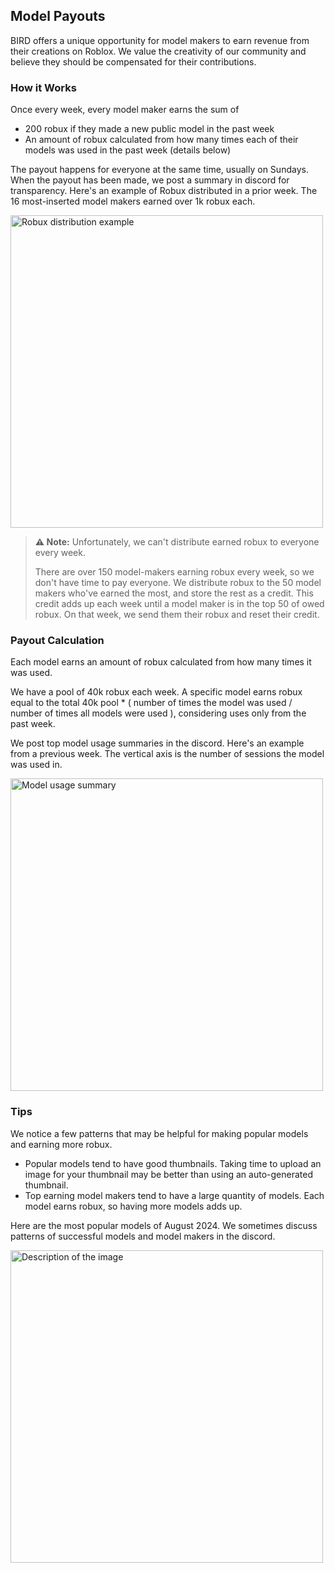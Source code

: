 ## Model Payouts

BIRD offers a unique opportunity for model makers to earn revenue from their creations on Roblox. We value the creativity of our community and believe they should be compensated for their contributions.

### How it Works

Once every week, every model maker earns the sum of
- 200 robux if they made a new public model in the past week
- An amount of robux calculated from how many times each of their models was used in the past week (details below)

The payout happens for everyone at the same time, usually on Sundays. When the payout has been made, we post a summary in discord for transparency. Here's an example of Robux distributed in a prior week. The 16 most-inserted model makers earned over 1k robux each.

<img src="https://github.com/user-attachments/assets/f36490e2-a783-4294-b3b8-38c131565776" alt="Robux distribution example" width="500"/>

> **⚠️ Note:** Unfortunately, we can't distribute earned robux to everyone every week.
> 
> There are over 150 model-makers earning robux every week, so we don't have time to pay everyone.
> We distribute robux to the 50 model makers who've earned the most, and store the rest as a credit.
> This credit adds up each week until a model maker is in the top 50 of owed robux. On that week, we send them their robux and reset their credit.

### Payout Calculation

Each model earns an amount of robux calculated from how many times it was used.

We have a pool of 40k robux each week. A specific model earns robux equal to the total 40k pool * ( number of times the model was used / number of times all models were used ), considering uses only from the past week.

We post top model usage summaries in the discord. Here's an example from a previous week. The vertical axis is the number of sessions the model was used in.

<img src="https://github.com/user-attachments/assets/340e9c46-f908-4bef-b609-db222ad96201" alt="Model usage summary" width="500"/>

### Tips

We notice a few patterns that may be helpful for making popular models and earning more robux.
- Popular models tend to have good thumbnails. Taking time to upload an image for your thumbnail may be better than using an auto-generated thumbnail.
- Top earning model makers tend to have a large quantity of models. Each model earns robux, so having more models adds up.

Here are the most popular models of August 2024. We sometimes discuss patterns of successful models and model makers in the discord.

<img src="https://github.com/user-attachments/assets/98221b5b-f769-4532-9cb7-8ff183a8d2a2" alt="Description of the image" width="500"/>

